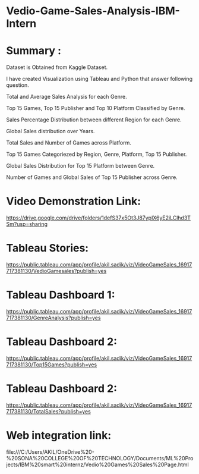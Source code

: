 # Vedio-Game-Sales-Analysis-IBM-Intern

# Summary :
Dataset is Obtained from Kaggle Dataset.

I have created Visualization using Tableau and Python that answer following question.

Total and Average Sales Analysis for each Genre.

Top 15 Games, Top 15 Publisher and Top 10 Platform Classified by Genre.

Sales Percentage Distribution between different Region for each Genre.

Global Sales distribution over Years.

Total Sales and Number of Games across Platform.

Top 15 Games Categoriezed by Region, Genre, Platform, Top 15 Publisher.

Global Sales Distribution for Top 15 Platform between Genre.

Number of Games and Global Sales of Top 15 Publisher across Genre.

# Video Demonstration Link:
https://drive.google.com/drive/folders/1defS37x5Ot3J87ypIX6yE2iLClhd3TSm?usp=sharing

# Tableau Stories:
https://public.tableau.com/app/profile/akil.sadik/viz/VideoGameSales_16917717381130/VedioGamesales?publish=yes

# Tableau Dashboard 1:
https://public.tableau.com/app/profile/akil.sadik/viz/VideoGameSales_16917717381130/GenreAnalysis?publish=yes

# Tableau Dashboard 2:
https://public.tableau.com/app/profile/akil.sadik/viz/VideoGameSales_16917717381130/Top15Games?publish=yes

# Tableau Dashboard 2:
https://public.tableau.com/app/profile/akil.sadik/viz/VideoGameSales_16917717381130/TotalSales?publish=yes

# Web integration link:
file:///C:/Users/AKIL/OneDrive%20-%20SONA%20COLLEGE%20OF%20TECHNOLOGY/Documents/ML%20Projects/IBM%20smart%20internz/Vedio%20Games%20Sales%20Page.html

